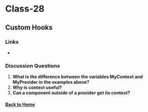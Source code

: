 # Class-28
## Custom Hooks

### Links
- []()

### Discussion Questions
1. **What is the difference between the variables MyContext and MyProvider in the examples above?**
2. **Why is context useful?**
3. **Can a component outside of a provider get its context?**


#### [Back to Home](README.md)